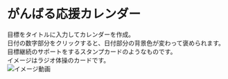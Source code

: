 # がんばる応援カレンダー

目標をタイトルに入力してカレンダーを作成。  
日付の数字部分をクリックすると、日付部分の背景色が変わって褒められます。  
目標継続のサポートをするスタンプカードのようなものです。  
イメージはラジオ体操のカードです。  
![イメージ動画](https://gyazo.com/9280b7a42ae3af6a5adb962c27aeba30)